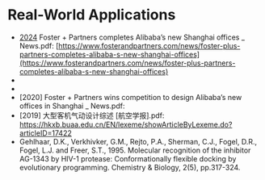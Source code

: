 # Real-World Applications

* [2024] Foster + Partners completes Alibaba’s new Shanghai offices _ News.pdf: [https://www.fosterandpartners.com/news/foster-plus-partners-completes-alibaba-s-new-shanghai-offices](https://www.fosterandpartners.com/news/foster-plus-partners-completes-alibaba-s-new-shanghai-offices)
* [2024]: [https://www.archdaily.com/1022312/genetic-algorithm-to-evolve-the-optimal-massing-an-interview-with-luke-fox-from-foster-plus-partners](https://www.archdaily.com/1022312/genetic-algorithm-to-evolve-the-optimal-massing-an-interview-with-luke-fox-from-foster-plus-partners)
* [2023]: [https://www.fosterandpartners.com/news/innovation-through-technology-genetic-algorithms](https://www.fosterandpartners.com/news/innovation-through-technology-genetic-algorithms)
* [2020] Foster + Partners wins competition to design Alibaba’s new offices in Shanghai _ News.pdf: []()
* [2019] 大型客机气动设计综述 [航空学报].pdf: https://hkxb.buaa.edu.cn/EN/lexeme/showArticleByLexeme.do?articleID=17422
* Gehlhaar, D.K., Verkhivker, G.M., Rejto, P.A., Sherman, C.J., Fogel, D.R., Fogel, L.J. and Freer, S.T., 1995. Molecular recognition of the inhibitor AG-1343 by HIV-1 protease: Conformationally flexible docking by evolutionary programming. Chemistry & Biology, 2(5), pp.317-324.
